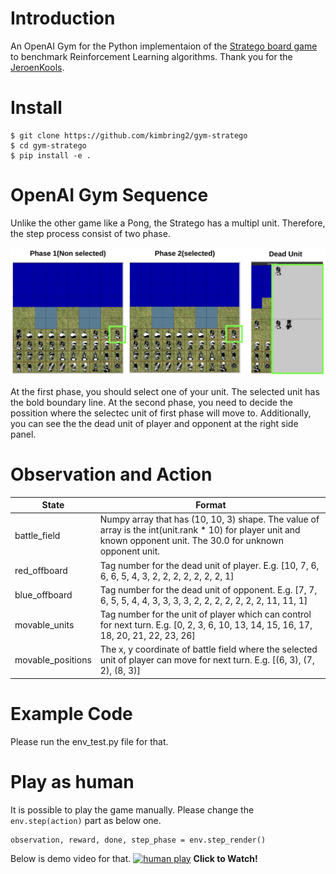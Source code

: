 # Introduction
An OpenAI Gym for the Python implementaion of the [Stratego board game](https://github.com/JeroenKools/gpfj) to benchmark Reinforcement Learning algorithms. Thank you for the [JeroenKools](https://github.com/JeroenKools).

# Install
```
$ git clone https://github.com/kimbring2/gym-stratego
$ cd gym-stratego
$ pip install -e .
```

# OpenAI Gym Sequence
Unlike the other game like a Pong, the Stratego has a multipl unit. Therefore, the step process consist of two phase.

<img src="images/game_rule.png" width="800">

At the first phase, you should select one of your unit. The selected unit has the bold boundary line. At the second phase, you need to decide the possition where the selectec unit of first phase will move to. Additionally, you can see the the dead unit of player and opponent at the right side panel.

# Observation and Action
| State |  Format |
| ------------- | ------------- |
| battle_field | Numpy array that has (10, 10, 3) shape. The value of array is the int(unit.rank * 10) for player unit and known opponent unit. The 30.0 for unknown opponent unit.|
| red_offboard | Tag number for the dead unit of player. E.g. [10, 7, 6, 6, 6, 5, 4, 3, 2, 2, 2, 2, 2, 2, 2, 1] |
| blue_offboard | Tag number for the dead unit of opponent. E.g. [7, 7, 6, 5, 5, 4, 4, 3, 3, 3, 3, 2, 2, 2, 2, 2, 2, 2, 11, 11, 1] |
| movable_units | Tag number for the unit of player which can control for next turn. E.g. [0, 2, 3, 6, 10, 13, 14, 15, 16, 17, 18, 20, 21, 22, 23, 26] |
| movable_positions | The x, y coordinate of battle field where the selected unit of player can move for next turn. E.g. [(6, 3), (7, 2), (8, 3)] |

# Example Code
Please run the env_test.py file for that.

# Play as human
It is possible to play the game manually. Please change the ```env.step(action)``` part as below one.
```
observation, reward, done, step_phase = env.step_render()
```

Below is demo video for that.
[![human play](https://img.youtube.com/vi/QlrTqNp1R3U/sddefault.jpg)](https://youtu.be/QlrTqNp1R3U "Play as human video - Click to Watch!")
<strong>Click to Watch!</strong>
